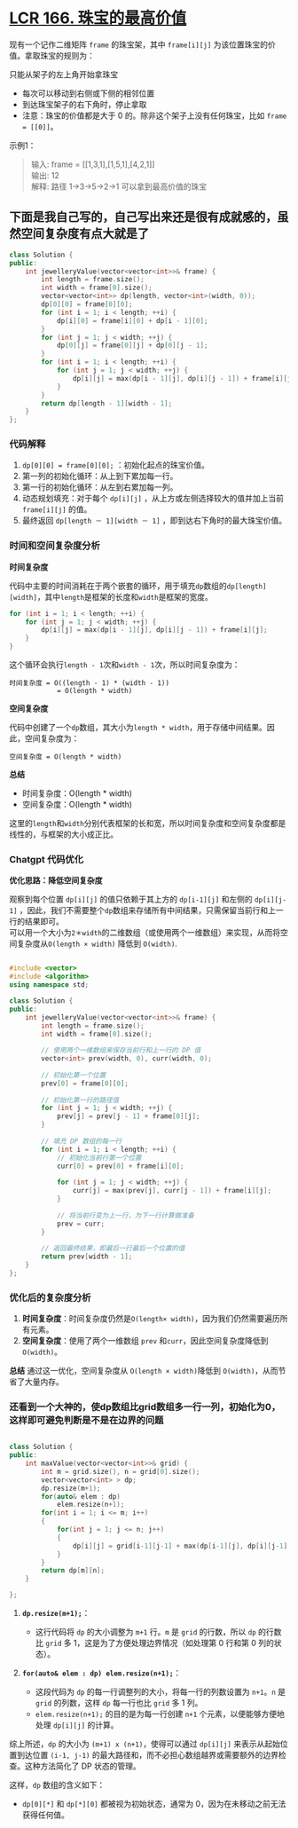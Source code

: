 # [LCR 166. 珠宝的最高价值](https://leetcode.cn/problems/li-wu-de-zui-da-jie-zhi-lcof/description/)

现有一个记作二维矩阵 `frame` 的珠宝架，其中 `frame[i][j]` 为该位置珠宝的价值。拿取珠宝的规则为：

只能从架子的左上角开始拿珠宝
- 每次可以移动到右侧或下侧的相邻位置
- 到达珠宝架子的右下角时，停止拿取
- 注意：珠宝的价值都是大于 0 的。除非这个架子上没有任何珠宝，比如 `frame = [[0]]`。

示例1：
> 输入: frame = [[1,3,1],[1,5,1],[4,2,1]]  
> 输出: 12  
> 解释: 路径 1→3→5→2→1 可以拿到最高价值的珠宝

## 下面是我自己写的，自己写出来还是很有成就感的，虽然空间复杂度有点大就是了

```cpp
class Solution {
public:
    int jewelleryValue(vector<vector<int>>& frame) {
        int length = frame.size();
        int width = frame[0].size();
        vector<vector<int>> dp(length, vector<int>(width, 0));
        dp[0][0] = frame[0][0];
        for (int i = 1; i < length; ++i) {
            dp[i][0] = frame[i][0] + dp[i - 1][0];
        }
        for (int j = 1; j < width; ++j) {
            dp[0][j] = frame[0][j] + dp[0][j - 1];
        }
        for (int i = 1; i < length; ++i) {
            for (int j = 1; j < width; ++j) {
                dp[i][j] = max(dp[i - 1][j], dp[i][j - 1]) + frame[i][j];
            }
        }
        return dp[length - 1][width - 1];
    }
};

```

### 代码解释

1. `dp[0][0] = frame[0][0];` ：初始化起点的珠宝价值。
2. 第一列的初始化循环：从上到下累加每一行。
3. 第一行的初始化循环：从左到右累加每一列。
4. 动态规划填充：对于每个 `dp[i][j]` ，从上方或左侧选择较大的值并加上当前 `frame[i][j]` 的值。
5. 最终返回 `dp[length － 1][width － 1]` ，即到达右下角时的最大珠宝价值。

### 时间和空间复杂度分析

**时间复杂度**

代码中主要的时间消耗在于两个嵌套的循环，用于填充`dp`数组的`dp[length][width]`，其中`length`是框架的长度和`width`是框架的宽度。

```cpp
for (int i = 1; i < length; ++i) {
    for (int j = 1; j < width; ++j) {
        dp[i][j] = max(dp[i - 1][j], dp[i][j - 1]) + frame[i][j];
    }
}
```

这个循环会执行`length - 1`次和`width - 1`次，所以时间复杂度为：

```
时间复杂度 = O((length - 1) * (width - 1))
            = O(length * width)
```

**空间复杂度**

代码中创建了一个`dp`数组，其大小为`length * width`，用于存储中间结果。因此，空间复杂度为：

```
空间复杂度 = O(length * width)
```

**总结**

- 时间复杂度：O(length * width)
- 空间复杂度：O(length * width)

这里的`length`和`width`分别代表框架的长和宽，所以时间复杂度和空间复杂度都是线性的，与框架的大小成正比。

### Chatgpt 代码优化

**优化思路：降低空间复杂度**

观察到每个位置 `dp[i][j]` 的值只依赖于其上方的 `dp[i-1][j]` 和左侧的 `dp[i][j-1]` ，因此，我们不需要整个`dp`数组来存储所有中间结果，只需保留当前行和上一行的结果即可。  
可以用一个大小为`2＊width`的二维数组（或使用两个一维数组）来实现，从而将空间复杂度从`O(length × width)` 降低到 `O(width)`.

```cpp

#include <vector>
#include <algorithm>
using namespace std;

class Solution {
public:
    int jewelleryValue(vector<vector<int>>& frame) {
        int length = frame.size();
        int width = frame[0].size();
        
        // 使用两个一维数组来保存当前行和上一行的 DP 值
        vector<int> prev(width, 0), curr(width, 0);
        
        // 初始化第一个位置
        prev[0] = frame[0][0];
        
        // 初始化第一行的路径值
        for (int j = 1; j < width; ++j) {
            prev[j] = prev[j - 1] + frame[0][j];
        }
        
        // 填充 DP 数组的每一行
        for (int i = 1; i < length; ++i) {
            // 初始化当前行第一个位置
            curr[0] = prev[0] + frame[i][0];
            
            for (int j = 1; j < width; ++j) {
                curr[j] = max(prev[j], curr[j - 1]) + frame[i][j];
            }
            
            // 将当前行变为上一行，为下一行计算做准备
            prev = curr;
        }
        
        // 返回最终结果，即最后一行最后一个位置的值
        return prev[width - 1];
    }
};

```

### 优化后的复杂度分析

1. **时间复杂度**：时间复杂度仍然是`O(length× width)`，因为我们仍然需要遍历所有元素。
2. **空间复杂度**：使用了两个一维数组 `prev` 和`curr`，因此空间复杂度降低到 `O(width)`。

**总结**
通过这一优化，空间复杂度从 `O(length × width)`降低到 `O(width)`，从而节省了大量内存。

### 还看到一个大神的，使dp数组比grid数组多一行一列，初始化为0，这样即可避免判断是不是在边界的问题

```cpp

class Solution {
public:
    int maxValue(vector<vector<int>>& grid) {
        int m = grid.size(), n = grid[0].size();
        vector<vector<int> > dp;
        dp.resize(m+1);
        for(auto& elem : dp)
            elem.resize(n+1);
        for(int i = 1; i <= m; i++)
        {
            for(int j = 1; j <= n; j++)
            {
                dp[i][j] = grid[i-1][j-1] + max(dp[i-1][j], dp[i][j-1]);
            }
        }
        return dp[m][n];
    }

};

```

1. **`dp.resize(m+1);`**：
   - 这行代码将 `dp` 的大小调整为 `m+1` 行。`m` 是 `grid` 的行数，所以 `dp` 的行数比 `grid` 多 1，这是为了方便处理边界情况（如处理第 0 行和第 0 列的状态）。

2. **`for(auto& elem : dp) elem.resize(n+1);`**：
   - 这段代码为 `dp` 的每一行调整列的大小，将每一行的列数设置为 `n+1`。`n` 是 `grid` 的列数，这样 `dp` 每一行也比 `grid` 多 1 列。
   - `elem.resize(n+1);` 的目的是为每一行创建 `n+1` 个元素，以便能够方便地处理 `dp[i][j]` 的计算。

综上所述，`dp` 的大小为 `(m+1) x (n+1)`，使得可以通过 `dp[i][j]` 来表示从起始位置到达位置 `(i-1, j-1)` 的最大路径和，而不必担心数组越界或需要额外的边界检查。这种方法简化了 DP 状态的管理。

这样，`dp` 数组的含义如下：
- `dp[0][*]` 和 `dp[*][0]` 都被视为初始状态，通常为 0，因为在未移动之前无法获得任何值。
